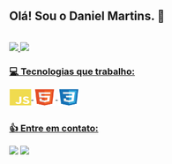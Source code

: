 ## Olá! Sou o Daniel Martins. 👋

<div>
  <div style="display: inline_block"><br>
  <a href="https://github.com/danmartins09">
  <img height="160em" src="https://github-readme-stats.vercel.app/api?username=danmartins09&show_icons=true&theme=algolia&include_all_commits=true&count_private=true"/>
  <img height="160em" src="https://github-readme-stats.vercel.app/api/top-langs/?username=danmartins09&layout=compact&langs_count=7&theme=algolia"/>
</div>
  
<h3>💻 Tecnologias que trabalho:</h3>
<div style="display: inline_block">
  <img align="center" alt="Dan-Js" height="30" width="40" src="https://raw.githubusercontent.com/devicons/devicon/master/icons/javascript/javascript-plain.svg">
  <img align="center" alt="Dan-HTML" height="30" width="40" src="https://raw.githubusercontent.com/devicons/devicon/master/icons/html5/html5-original.svg">
  <img align="center" alt="Dan-CSS" height="30" width="40" src="https://raw.githubusercontent.com/devicons/devicon/master/icons/css3/css3-original.svg">  
</div>
  
  ##
 
 <h3>👍 Entre em contato:</h3> 
<div>   
  <a href = "mailto:danielmartins9@gmail.com"><img src="https://img.shields.io/badge/Gmail-D14836?style=for-the-badge&logo=gmail&logoColor=white" target="_blank"></a>
  <a href="https://www.linkedin.com/in/danielmartins-9/" target="_blank"><img src="https://img.shields.io/badge/-LinkedIn-%230077B5?style=for-the-      badge&logo=linkedin&logoColor=white" target="_blank"></a> 
</div>
  
  ##
     

